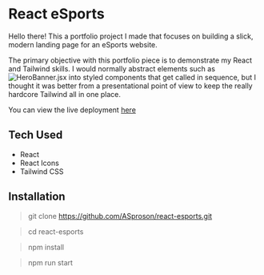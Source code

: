 # React eSports

Hello there! This a portfolio project I made that focuses on building a slick, modern landing page for an eSports website.

The primary objective with this portfolio piece is to demonstrate my React and Tailwind skills. I would normally abstract elements such as ![HeroBanner.jsx](https://github.com/ASproson/react-esports/blob/main/src/components/HeroBanner.jsx) into styled components that get called in sequence, but I thought it was better from a presentational point of view to keep the really hardcore Tailwind all in one place.

You can view the live deployment [here](https://asproson.github.io/react-esports/)

## Tech Used

- React
- React Icons
- Tailwind CSS

## Installation

> git clone https://github.com/ASproson/react-esports.git

> cd react-esports

> npm install

> npm run start

